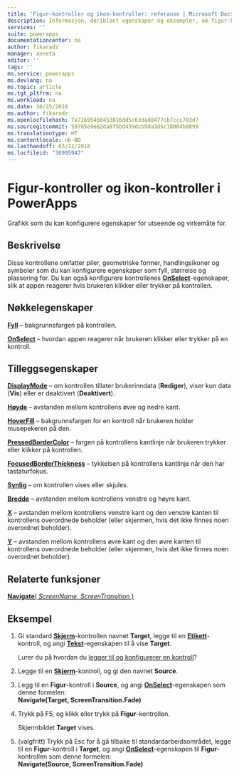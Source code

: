 ```yaml
---
title: 'Figur-kontroller og ikon-kontroller: referanse | Microsoft Docs'
description: Informasjon, deriblant egenskaper og eksempler, om figur-kontroller og ikon-kontroller
services: ''
suite: powerapps
documentationcenter: na
author: fikaradz
manager: anneta
editor: ''
tags: ''
ms.service: powerapps
ms.devlang: na
ms.topic: article
ms.tgt_pltfrm: na
ms.workload: na
ms.date: 10/25/2016
ms.author: fikaradz
ms.openlocfilehash: 7a71695460453816dd5c63dad8477cb7ccc703d7
ms.sourcegitcommit: 59785e9e82da8f5bd459dcb5da3d5c18064b0899
ms.translationtype: HT
ms.contentlocale: nb-NO
ms.lasthandoff: 03/22/2018
ms.locfileid: "30995947"
---
```

# <a name="shape-controls-and-icon-controls-in-powerapps"></a>Figur-kontroller og ikon-kontroller i PowerApps
Grafikk som du kan konfigurere egenskaper for utseende og virkemåte for.

## <a name="description"></a>Beskrivelse
Disse kontrollene omfatter piler, geometriske former, handlingsikoner og symboler som du kan konfigurere egenskaper som fyll, størrelse og plassering for. Du kan også konfigurere kontrollenes **[OnSelect](properties-core.md)**-egenskaper, slik at appen reagerer hvis brukeren klikker eller trykker på kontrollen.

## <a name="key-properties"></a>Nøkkelegenskaper
**[Fyll](properties-color-border.md)** – bakgrunnsfargen på kontrollen.

**[OnSelect](properties-core.md)** – hvordan appen reagerer når brukeren klikker eller trykker på en kontroll.

## <a name="additional-properties"></a>Tilleggsegenskaper
**[DisplayMode](properties-core.md)** – om kontrollen tillater brukerinndata (**Rediger**), viser kun data (**Vis**) eller er deaktivert (**Deaktivert**).

**[Høyde](properties-size-location.md)** – avstanden mellom kontrollens øvre og nedre kant.

**[HoverFill](properties-color-border.md)**  – bakgrunnsfargen for en kontroll når brukeren holder musepekeren på den.

**[PressedBorderColor](properties-color-border.md)** – fargen på kontrollens kantlinje når brukeren trykker eller klikker på kontrollen.

**[FocusedBorderThickness](properties-color-border.md)**  – tykkelsen på kontrollens kantlinje når den har tastaturfokus.

**[Synlig](properties-core.md)** – om kontrollen vises eller skjules.

**[Bredde](properties-size-location.md)** – avstanden mellom kontrollens venstre og høyre kant.

**[X](properties-size-location.md)** – avstanden mellom kontrollens venstre kant og den venstre kanten til kontrollens overordnede beholder (eller skjermen, hvis det ikke finnes noen overordnet beholder).

**[Y](properties-size-location.md)** – avstanden mellom kontrollens øvre kant og den øvre kanten til kontrollens overordnede beholder (eller skjermen, hvis det ikke finnes noen overordnet beholder).

## <a name="related-functions"></a>Relaterte funksjoner
[**Navigate**( *ScreenName*, *ScreenTransition* )](../functions/function-navigate.md)

## <a name="example"></a>Eksempel
1. Gi standard **[Skjerm](control-screen.md)**-kontrollen navnet **Target**, legge til en **[Etikett](control-text-box.md)**-kontroll, og angi **[Tekst](properties-core.md)**-egenskapen til å vise **Target**.
   
    Lurer du på hvordan du [legger til og konfigurerer en kontroll](../add-configure-controls.md)?
2. Legge til en **[Skjerm](control-screen.md)**-kontroll, og gi den navnet **Source**.
3. Legg til en **Figur**-kontroll i **Source**, og angi **[OnSelect](properties-core.md)**-egenskapen som denne formelen:
   <br>**Navigate(Target, ScreenTransition.Fade)**
4. Trykk på F5, og klikk eller trykk på **Figur**-kontrollen.
   
    Skjermbildet **Target** vises.
5. (valgfritt) Trykk på Esc for å gå tilbake til standardarbeidsområdet, legge til en **Figur**-kontroll i **Target**, og angi **[OnSelect](properties-core.md)**-egenskapen til **Figur**-kontrollen som denne formelen:
   <br>**Navigate(Source, ScreenTransition.Fade)**

